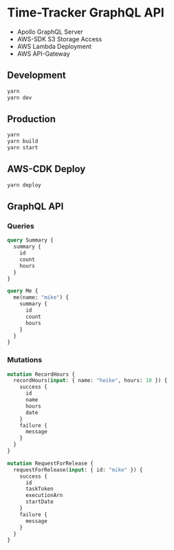# Time-Tracker GraphQL API

* Apollo GraphQL Server
* AWS-SDK S3 Storage Access
* AWS Lambda Deployment
* AWS API-Gateway

## Development

```bash
yarn
yarn dev
```

## Production

```bash
yarn
yarn build
yarn start
```

## AWS-CDK Deploy

```bash
yarn deploy
```

## GraphQL API

### Queries

```graphql
query Summary {
  summary {
    id
    count
    hours
  }
}

query Me {
  me(name: "mike") {
    summary {
      id
      count
      hours
    }
  }
}
```

### Mutations

```graphql
mutation RecordHours {
  recordHours(input: { name: "heike", hours: 10 }) {
    success {
      id
      name
      hours
      date
    }
    failure {
      message
    }
  }
}

mutation RequestForRelease {
  requestForRelease(input: { id: "mike" }) {
    success {
      id
      taskToken
      executionArn
      startDate
    }
    failure {
      message
    }
  }
}
```